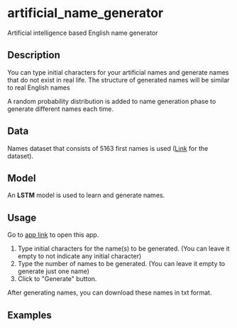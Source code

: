 # artificial_name_generator
Artificial intelligence based English name generator <br>

## Description
You can type initial characters for your artificial names and generate names that do not exist in real life. 
The structure of generated names will be similar to real English names <br>

A random probability distribution is added to name generation phase to generate different names each time. <br>

## Data
Names dataset that consists of 5163 first names is used ([Link](https://github.com/smashew/NameDatabases/blob/master/NamesDatabases/first%20names/us.txt) for the dataset).


## Model
An **LSTM** model is used to learn and generate names. <br>

## Usage
Go to [app link](https://unseen-turkish-name-generator.herokuapp.com/) to open this app. <br>

1. Type initial characters for the name(s) to be generated. (You can leave it empty to not indicate any initial character)
2. Type the number of names to be generated. (You can leave it empty to generate just one name)
3. Click to "Generate" button.

After generating names, you can download these names in txt format.

## Examples

